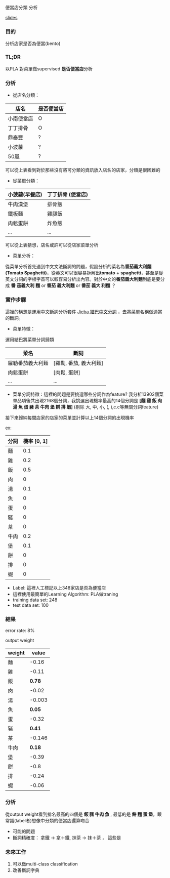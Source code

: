便當店分類 分析

[slides](https://www.slideshare.net/ChihyangLi/is-bento)

### 目的
分析店家是否為便當(bento)

### TL;DR
以PLA 對菜單做supervised **是否便當店**分析

### 分析
* 從店名分類：

店名 | 是否便當店
--- | ---
小南便當店 | O
丁丁排骨 | O
鼎泰豐 | ?
小波蘿 | ?
50嵐 | ?
可以從上表看到對於那些沒有將可分類的資訊放入店名的店家，分類是很困難的

* 從菜單分類：

小菠蘿(早餐店) | 丁丁排骨 (便當店)
--- | ---
牛肉漢堡 |  排骨飯
鐵板麵 | 雞腿飯
肉鬆蛋餅 | 炸魚飯
... |  ...
可以從上表猜想，店名或許可以從店家菜單分析

* 菜單分析：

從菜單分析首先遇到中文文法斷詞的問題，假設分析的菜名為**番茄義大利麵(Tomato Spaghetti)**，從英文可以很容易拆解出**tomato** + **spaghetti**，甚至是從英文分詞的字根字首可以較容易分析出內容。對於中文的**番茄義大利麵**到底是要分成 **番** **茄義大利** **麵** or **番茄** **義大利麵** or **番茄 義大 利麵** ？

### 實作步驟

這裡的構想是運用中文斷詞分析套件 [Jieba 結巴中文分詞](https://github.com/fxsjy/jieba) ，去將菜單名稱做適當的斷詞。

* 菜單特徵：

運用結巴將菜單分詞歸類

菜名 | 斷詞
--- | ---
羅勒番茄義大利麵 | [羅勒, 番茄, 義大利麵]
肉鬆蛋餅 | [肉鬆, 蛋餅]
... | ...

* 菜單分詞特徵：這裡的問題是要挑選哪些分詞作為feature?
我分析13902個菜單品項後共出現2168個分詞，我挑選出現機率最高的14個分詞是 **[麵 雞 飯 肉 湯 魚 蛋 豬 茶 牛肉 堡 餅 排 蝦]** (剔除 大, 中, 小, (, ),c.c等無關分詞feature)

接下來歸納每間店家的店家的菜單並計算以上14個分詞的出現機率

ex:

分詞 | 機率 [0, 1]
--- | ---
麵 | 0.1 
雞 | 0.2 
飯 | 0.5
肉 | 0
湯 | 0.1
魚 | 0
蛋 | 0
豬 | 0
茶 | 0
牛肉 | 0.2
堡 | 0.1
餅 | 0
排 | 0
蝦 | 0

* Label: 這裡人工標記以上348家店是否為便當店
* 這裡使用最簡單的Learning Algorithm: PLA做traning
 * training data set: 248
 * test data set: 100

### 結果
error rate: 8%

output weight

weight | value
--- | ---
麵 | -0.16
雞 | -0.11
飯 | **0.78**
肉 | -0.02
湯 | -0.003
魚 | **0.05**
蛋 | -0.32
豬 | **0.41**
茶 | -0.146
牛肉 | **0.18**
堡 | -0.39
餅 | -0.8
排 | -0.24
蝦 | -0.06

### 分析
從output weight看到排名最高的四個是 **飯 豬 牛肉 魚** , 最低的是 **餅 麵 蛋 堡**，跟常識(label者)想像中分類的便當店還算吻合

* 可能的問題
 * 斷詞精確度： 拿鐵 -> 拿＋鐵, 抹茶 -> 抹＋茶 ， 這些是

### 未來工作
1. 可以做multi-class classification
2. 改善斷詞字典
